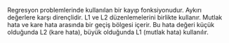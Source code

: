 Regresyon problemlerinde kullanılan bir kayıp fonksiyonudur. Aykırı değerlere karşı dirençlidir. L1 ve L2 düzenlemelerini birlikte kullanır. Mutlak hata ve kare hata arasında bir geçiş bölgesi içerir. Bu hata değeri küçük olduğunda L2 (kare hata), büyük olduğunda L1 (mutlak hata) kullanılır.